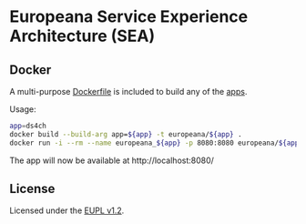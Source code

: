 # Europeana Service Experience Architecture (SEA)

## Docker

A multi-purpose [Dockerfile](./Dockerfile) is included to build any of the
[apps](./packages/apps/).

Usage:
```sh
app=ds4ch
docker build --build-arg app=${app} -t europeana/${app} .
docker run -i --rm --name europeana_${app} -p 8080:8080 europeana/${app}
```

The app will now be available at http://localhost:8080/

## License

Licensed under the [EUPL v1.2](./LICENSE.md).

